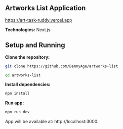 Artworks List Application
-
https://art-task-ruddy.vercel.app

**Technologies:**
Next.js

Setup and Running
-
**Clone the repository:**
```bash
git clone https://github.com/DennyAge/artworks-list
```
```bash
cd artworks-list
```

**Install dependencies:**

```bash
npm install
```
**Run app:**
```bash
npm run dev
```

App will be available at: http://localhost:3000.
